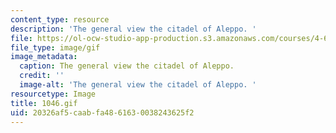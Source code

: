 ```yaml
---
content_type: resource
description: 'The general view the citadel of Aleppo. '
file: https://ol-ocw-studio-app-production.s3.amazonaws.com/courses/4-615-the-architecture-of-cairo-spring-2002/20326af5caabfa4861630038243625f2_1046.gif
file_type: image/gif
image_metadata:
  caption: The general view the citadel of Aleppo.
  credit: ''
  image-alt: 'The general view the citadel of Aleppo. '
resourcetype: Image
title: 1046.gif
uid: 20326af5-caab-fa48-6163-0038243625f2
---
```

